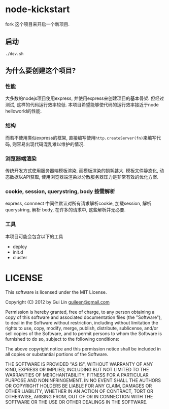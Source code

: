 node-kickstart
==============

fork 这个项目来开启一个新项目.

启动
--------

    ./dev.sh

为什么要创建这个项目?
--------

### 性能

大多数的nodejs项目使用express, 并使用express来创建项目的基本骨架. 但经过测试, 这样的代码运行效率较低. 
本项目希望能够使代码的运行效率接近于node helloworld的性能.

### 结构

而若不使用类似express的框架, 直接编写使用`http.createServer(fn)`来编写代码, 则容易出现代码混乱难以维护的情况.

### 浏览器端渲染

传统开发方式使用服务器端模板渲染, 而模板渲染的损耗甚大.
模板文件静态化, 动态数据以API获取, 使用浏览器端渲染以分散服务器压力是非常有效的优化方案.

### cookie, session, querystring, body 按需解析

express, connnect 中间件默认对所有请求解析cookie, 加载session, 解析querystring, 解析 body, 
在许多的请求中, 这些解析并无必要.

### 工具

本项目可能会包含以下的工具

* deploy
* init.d
* cluster

LICENSE
========

This software is licensed under the MIT License.

Copyright (C) 2012 by Gui Lin <guileen@gmail.com>

Permission is hereby granted, free of charge, to any person obtaining a copy of this software and associated 
documentation files (the "Software"), to deal in the Software without restriction, 
including without limitation the rights to use, copy, modify, merge, publish, distribute, sublicense, 
and/or sell copies of the Software, and to permit persons to whom the Software is furnished to do so, 
subject to the following conditions:

The above copyright notice and this permission notice shall be included in all copies or substantial 
portions of the Software.

THE SOFTWARE IS PROVIDED "AS IS", WITHOUT WARRANTY OF ANY KIND, EXPRESS OR IMPLIED, INCLUDING BUT 
NOT LIMITED TO THE WARRANTIES OF MERCHANTABILITY, FITNESS FOR A PARTICULAR PURPOSE AND NONINFRINGEMENT. 
IN NO EVENT SHALL THE AUTHORS OR COPYRIGHT HOLDERS BE LIABLE FOR ANY CLAIM, DAMAGES OR OTHER LIABILITY, 
WHETHER IN AN ACTION OF CONTRACT, TORT OR OTHERWISE, ARISING FROM, OUT OF OR IN CONNECTION WITH THE 
SOFTWARE OR THE USE OR OTHER DEALINGS IN THE SOFTWARE.